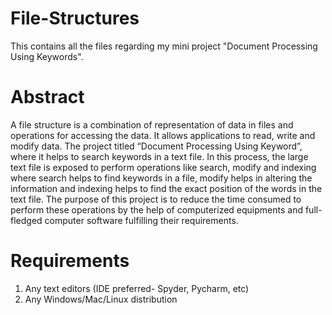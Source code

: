 # File-Structures
This contains all the files regarding my mini project "Document Processing Using Keywords".


# Abstract
A file structure is a combination of representation of data in files and operations for accessing the data. It allows applications to read, write and modify data. The project titled “Document Processing Using Keyword”, where it helps to search  keywords in a text file. In this process, the large text file is exposed to perform operations like search, modify and indexing where search helps to find keywords in a file, modify helps in altering the information and indexing helps to find the exact position of the words in the text file. The purpose of this project is to reduce the time consumed to perform these operations by the help of computerized equipments and full-fledged computer software fulfilling their requirements.


# Requirements
  1. Any text editors (IDE preferred- Spyder, Pycharm, etc)
  2. Any Windows/Mac/Linux distribution
